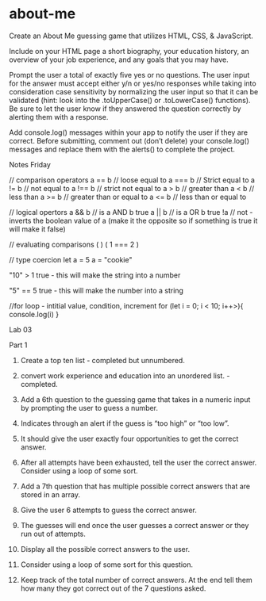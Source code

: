 # about-me

Create an About Me guessing game that utilizes HTML, CSS, & JavaScript.

Include on your HTML page a short biography, your education history, an overview of your job experience, and any goals that you may have.

Prompt the user a total of exactly five yes or no questions. The user input for the answer must accept either y/n or yes/no responses while taking into consideration case sensitivity by normalizing the user input so that it can be validated (hint: look into the .toUpperCase() or .toLowerCase() functions). Be sure to let the user know if they answered the question correctly by alerting them with a response.

Add console.log() messages within your app to notify the user if they are correct. Before submitting, comment out (don’t delete) your console.log() messages and replace them with the alerts() to complete the project.

Notes Friday

// comparison operators
a == b // loose equal to
a === b // Strict equal to
a != b // not equal to
a !== b // strict not equal to
a > b // greater than
a < b // less than
a >= b // greater than or equal to
a <= b // less than or equal to

// logical opertors
a && b // is a AND b true
a || b // is a OR b true
!a // not - inverts the boolean value of a (make it the opposite so if something is true it will make it false)

// evaluating comparisons
( <operand><operator><operand>)
( 1 === 2 )

// type coercion
let a = 5
a = "cookie"

"10" > 1
true - this will make the string into a number

"5" == 5
true - this will make the number into a string

//for loop - intitial value, condition, increment
for (let i = 0; i < 10; i++>){
console.log(i)
}

Lab 03

Part 1

1. Create a top ten list - completed but unnumbered.
2. convert work experience and education into an unordered list. - completed.

3. Add a 6th question to the guessing game that takes in a numeric input by prompting the user to guess a number.
4. Indicates through an alert if the guess is “too high” or “too low”.
5. It should give the user exactly four opportunities to get the correct answer.
6. After all attempts have been exhausted, tell the user the correct answer. Consider using a loop of some sort.

7. Add a 7th question that has multiple possible correct answers that are stored in an array.
8. Give the user 6 attempts to guess the correct answer.
9. The guesses will end once the user guesses a correct answer or they run out of attempts.
10. Display all the possible correct answers to the user.
11. Consider using a loop of some sort for this question.

12. Keep track of the total number of correct answers. At the end tell them how many they got correct out of the 7 questions asked.

